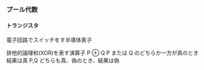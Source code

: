 ### プール代数

#### トランジスタ

電子回路でスイッチをす半導体素子

排他的論理和(XOR)を表す演算子
P ⊕ Q
P または Q のどちらか一方が真のとき結果は真
P,Q どちらも真、偽のとき、結果は偽
